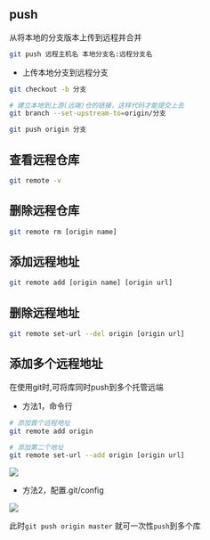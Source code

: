 <!--
 * @Description: 
 * @Version: 
 * @Autor: DaLao
 * @Email: dalao_li@163.com
 * @Date: 2021-01-25 23:07:05
 * @LastEditors: DaLao
 * @LastEditTime: 2021-12-14 22:10:49
-->

## push

从将本地的分支版本上传到远程并合并

```sh
git push 远程主机名 本地分支名:远程分支名
```

- 上传本地分支到远程分支

```sh
git checkout -b 分支

# 建立本地到上游(远端)仓的链接，这样代码才能提交上去
git branch --set-upstream-to=origin/分支

git push origin 分支
```

## 查看远程仓库

```sh
git remote -v
```

## 删除远程仓库

```sh
git remote rm [origin name]
```

## 添加远程地址

```sh
git remote add [origin name] [origin url]
```
## 删除远程地址

```sh
git remote set-url --del origin [origin url]
```

## 添加多个远程地址

在使用git时,可将库同时push到多个托管远端

- 方法1，命令行
  
```sh
# 添加首个远程地址
git remote add origin 

# 添加第二个地址
git remote set-url --add origin [origin url]
```

![](https://cdn.hurra.ltd/img/20210125231032.png)


- 方法2，配置.git/config

![](https://cdn.hurra.ltd/img/20211214220953.png) 

此时`git push origin master` 就可一次性`push`到多个库


